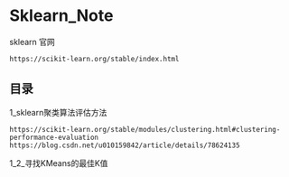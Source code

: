 # Sklearn_Note

sklearn 官网

```
https://scikit-learn.org/stable/index.html
```

## 目录

1_sklearn聚类算法评估方法

```
https://scikit-learn.org/stable/modules/clustering.html#clustering-performance-evaluation
https://blog.csdn.net/u010159842/article/details/78624135
```

1_2_寻找KMeans的最佳K值

